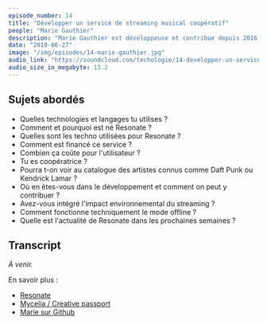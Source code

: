 ```yaml
---
episode_number: 14
title: "Développer un service de streaming musical coopératif"
people: "Marie Gauthier"
description: "Marie Gauthier est développeuse et contribue depuis 2016 au lancement du service de streaming musical Resonate. Cette coopérative appartient aux musiciens, labels indépendants, fans et développeurs."
date: "2019-06-27"
image: "/img/episodes/14-marie-gauthier.jpg"
audio_link: "https://soundcloud.com/techologie/14-developper-un-service-de-streaming-cooperatif"
audio_size_in_megabyte: 13.2
---
```


## Sujets abordés

* Quelles technologies et langages tu utilises ?
* Comment et pourquoi est né Resonate ?
* Quelles sont les techno utilisées pour Resonate ?
* Comment est financé ce service ?
* Combien ça coûte pour l'utilisateur ?
* Tu es coopératrice ?
* Pourra t-on voir au catalogue des artistes connus comme Daft Punk ou Kendrick Lamar ?
* Où en êtes-vous dans le développement et comment on peut y contribuer ?
* Avez-vous intégré l'impact environnemental du streaming ?
* Comment fonctionne techniquement le mode offline ?
* Quelle est l'actualité de Resonate dans les prochaines semaines ?

## Transcript

_À venir._

<div class="block">
En savoir plus :

* [Resonate](https://resonate.is/)
* [Mycelia / Creative passport](http://myceliaformusic.org/creative-passport/)
* [Marie sur Github](https://github.com/blushi) 

</div>
